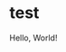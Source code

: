 # test
<!DOCTYPE html>
<html lang="en">
<head>
	<meta charset="UTF-8">
	<meta http-equiv="X-UA-Compatible" content="IE=edge">
	<meta name="viewport" content="width=device-width, initial-scale=1.0">
	<title>Portfolio</title>
</head>
<body>
  <p>Hello, World!</p>
</body>
</html>

